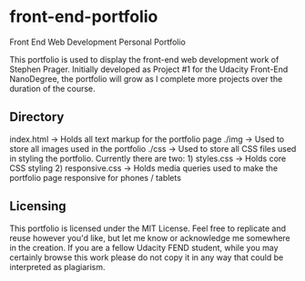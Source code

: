 # front-end-portfolio
Front End Web Development Personal Portfolio

This portfolio is used to display the front-end web development work of Stephen Prager. Initially developed as Project #1 for the Udacity Front-End NanoDegree, the portfolio will grow as I complete more projects over the duration of the course.

## Directory

index.html -> Holds all text markup for the portfolio page
./img -> Used to store all images used in the portfolio
./css -> Used to store all CSS files used in styling the portfolio. Currently there are two:
       1) styles.css -> Holds core CSS styling
       2) responsive.css -> Holds media queries used to make the portfolio page responsive for phones / tablets
   
## Licensing

This portfolio is licensed under the MIT License. Feel free to replicate and reuse however you'd like, but let me know or acknowledge me somewhere in the creation. If you are a fellow Udacity FEND student, while you may certainly browse this work please do not copy it in any way that could be interpreted as plagiarism.
